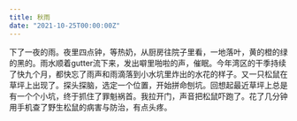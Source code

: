 ```yaml
---
title: 秋雨
date: "2021-10-25T00:00:00Z"
---
```


下了一夜的雨。夜里四点钟，等热奶，从厨房往院子里看，一地落叶，黄的橙的绿的黑的。雨水顺着gutter流下来，发出噼里啪啦的声，催眠。今年湾区的干季持续了快九个月，都快忘了雨声和雨滴落到小水坑里炸出的水花的样子。又一只松鼠在草坪上出现了。探头探脑，选定一个位置，开始拼命刨坑。回想起最近草坪上总是有一个个小坑，终于抓住了罪魁祸首。我拉开门，声音把松鼠吓跑了。花了几分钟用手机查了野生松鼠的病害与防治，有点头疼。